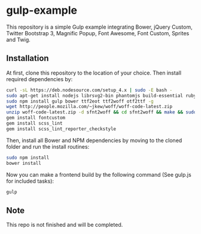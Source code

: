 # gulp-example
This repository is a simple Gulp example integrating Bower, jQuery Custom, Twitter Bootstrap 3, Magnific Popup, Font Awesome, Font Custom, Sprites and Twig.

## Installation
At first, clone this repository to the location of your choice. Then install required dependencies by:
```sh
curl -sL https://deb.nodesource.com/setup_4.x | sudo -E bash -
sudo apt-get install nodejs librsvg2-bin phantomjs build-essential ruby1.9.1-dev fontforge zlib1g-dev
sudo npm install gulp bower ttf2eot ttf2woff otf2ttf -g
wget http://people.mozilla.com/~jkew/woff/woff-code-latest.zip
unzip woff-code-latest.zip -d sfnt2woff && cd sfnt2woff && make && sudo mv sfnt2woff /usr/local/bin/
gem install fontcustom
gem install scss_lint
gem install scss_lint_reporter_checkstyle
```

Then, install all Bower and NPM dependencies by moving to the cloned folder and run the install routines:
```sh
sudo npm install
bower install
```

Now you can make a frontend build by the following command (See gulp.js for included tasks):
```sh
gulp
```

## Note
This repo is not finished and will be completed.